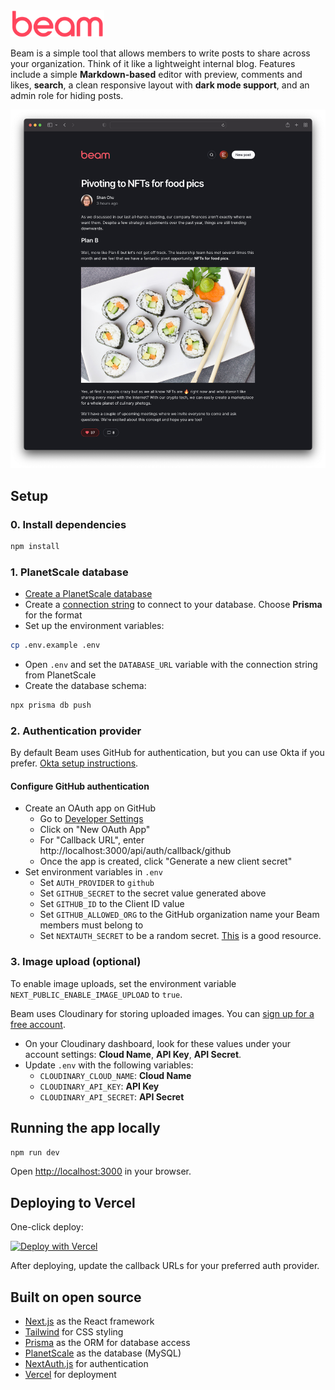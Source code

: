 <img src="public/images/logo.svg" width="150" />

Beam is a simple tool that allows members to write posts to share across your organization. Think of it like a lightweight internal blog. Features include a simple **Markdown-based** editor with preview, comments and likes, **search**, a clean responsive layout with **dark mode support**, and an admin role for hiding posts.

<img src="public/images/screenshot@2x.png" width="652" />

## Setup

### 0. Install dependencies

```bash
npm install
```

### 1. PlanetScale database

- [Create a PlanetScale database](https://docs.planetscale.com/tutorials/planetscale-quick-start-guide#create-a-database)
- Create a [connection string](https://docs.planetscale.com/concepts/connection-strings#creating-a-password) to connect to your database. Choose **Prisma** for the format
- Set up the environment variables:

```bash
cp .env.example .env
```

- Open `.env` and set the `DATABASE_URL` variable with the connection string from PlanetScale
- Create the database schema:

```bash
npx prisma db push
```

### 2. Authentication provider

By default Beam uses GitHub for authentication, but you can use Okta if you prefer. [Okta setup instructions](doc/okta_setup.md).

#### Configure GitHub authentication

- Create an OAuth app on GitHub
  - Go to [Developer Settings](https://github.com/settings/developers)
  - Click on "New OAuth App"
  - For "Callback URL", enter http://localhost:3000/api/auth/callback/github
  - Once the app is created, click "Generate a new client secret"
- Set environment variables in `.env`
  - Set `AUTH_PROVIDER` to `github`
  - Set `GITHUB_SECRET` to the secret value generated above
  - Set `GITHUB_ID` to the Client ID value
  - Set `GITHUB_ALLOWED_ORG` to the GitHub organization name your Beam members must belong to
  - Set `NEXTAUTH_SECRET` to be a random secret. [This](https://generate-secret.now.sh/32) is a good resource.

### 3. Image upload (optional)

To enable image uploads, set the environment variable `NEXT_PUBLIC_ENABLE_IMAGE_UPLOAD` to `true`.

Beam uses Cloudinary for storing uploaded images. You can [sign up for a free account](https://cloudinary.com/users/register/free).

- On your Cloudinary dashboard, look for these values under your account settings: **Cloud Name**, **API Key**, **API Secret**.
- Update `.env` with the following variables:
  - `CLOUDINARY_CLOUD_NAME`: **Cloud Name**
  - `CLOUDINARY_API_KEY`: **API Key**
  - `CLOUDINARY_API_SECRET`: **API Secret**

## Running the app locally

```bash
npm run dev
```

Open [http://localhost:3000](http://localhost:3000) in your browser.

## Deploying to Vercel

One-click deploy:

[![Deploy with Vercel](https://vercel.com/button)](https://vercel.com/new/clone?repository-url=https%3A%2F%2Fgithub.com%2Fplanetscale%2Fbeam&env=DATABASE_URL,OKTA_CLIENT_ID,OKTA_CLIENT_SECRET,OKTA_ISSUER,NEXTAUTH_URL,NEXTAUTH_SECRET,CLOUDINARY_CLOUD_NAME,CLOUDINARY_API_KEY,CLOUDINARY_API_SECRET)

After deploying, update the callback URLs for your preferred auth provider.

## Built on open source

- [Next.js](https://nextjs.org/) as the React framework
- [Tailwind](https://tailwindcss.com/) for CSS styling
- [Prisma](https://prisma.io/) as the ORM for database access
- [PlanetScale](https://planetscale.com/) as the database (MySQL)
- [NextAuth.js](https://next-auth.js.org/) for authentication
- [Vercel](http://vercel.com/) for deployment
